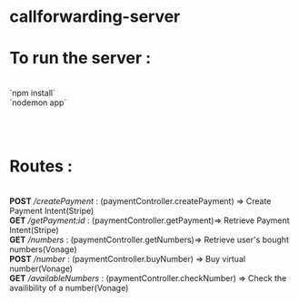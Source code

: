 # callforwarding-server

<h1>To run the server :</h1>
<br>
`npm install` <br>
`nodemon app`

<br><br>


<h1>Routes :</h1>
<br>
<b>POST</b>  <i>/createPayment</i> :  (paymentController.createPayment) => Create Payment Intent(Stripe)<br>
 <b>GET</b>  <i>/getPayment:id</i> :  (paymentController.getPayment)=> Retrieve Payment Intent(Stripe)<br>
  <b>GET</b>  <i>/numbers</i> :  (paymentController.getNumbers)=> Retrieve user's bought numbers(Vonage)<br>
<b>POST</b> <i>/number</i> :  (paymentController.buyNumber) => Buy virtual number(Vonage)<br>
  <b>GET</b>  <i>/availableNumbers</i> :  (paymentController.checkNumber) => Check the availibility of a number(Vonage)

